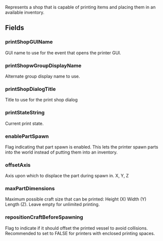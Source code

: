            
Represents a shop that is capable of printing items and placing them in an available inventory.
        
## Fields

### printShopGUIName
GUI name to use for the event that opens the printer GUI.
### printShopwGroupDisplayName
Alternate group display name to use.
### printShopDialogTitle
Title to use for the print shop dialog
### printStateString
Current print state.
### enablePartSpawn
Flag indicating that part spawn is enabled. This lets the printer spawn parts into the world instead of putting them into an inventory.
### offsetAxis
Axis upon which to displace the part during spawn in. X, Y, Z
### maxPartDimensions
Maximum possible craft size that can be printed: Height (X) Width (Y) Length (Z). Leave empty for unlimited printing.
### repositionCraftBeforeSpawning
Flag to indicate if it should offset the printed vessel to avoid collisions. Recommended to set to FALSE for printers with enclosed printing spaces.

